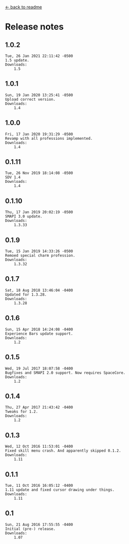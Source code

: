 ﻿﻿[← back to readme](README.md)

# Release notes
## 1.0.2
```
Tue, 26 Jan 2021 22:11:42 -0500
1.5 update.
Downloads:
    1.5
```

## 1.0.1
```
Sun, 19 Jan 2020 13:25:41 -0500
Upload correct version.
Downloads:
    1.4
```

## 1.0.0
```
Fri, 17 Jan 2020 19:31:29 -0500
Revamp with all professions implemented.
Downloads:
    1.4
```

## 0.1.11
```
Tue, 26 Nov 2019 18:14:08 -0500
SDV 1.4
Downloads:
    1.4
```

## 0.1.10
```
Thu, 17 Jan 2019 20:02:19 -0500
SMAPI 3.0 update.
Downloads:
    1.3.33
```

## 0.1.9
```
Tue, 15 Jan 2019 14:33:26 -0500
Remoed special charm profession.
Downloads:
    1.3.32
```

## 0.1.7
```
Sat, 18 Aug 2018 13:46:04 -0400
Updated for 1.3.28.
Downloads:
    1.3.28
```

## 0.1.6
```
Sun, 15 Apr 2018 14:24:08 -0400
Experience Bars update support.
Downloads:
    1.2
```

## 0.1.5
```
Wed, 19 Jul 2017 18:07:58 -0400
Bugfixes and SMAPI 2.0 support. Now requires SpaceCore.
Downloads:
    1.2
```

## 0.1.4
```
Thu, 27 Apr 2017 21:43:42 -0400
Tweaks for 1.2.
Downloads:
    1.2
```

## 0.1.3
```
Wed, 12 Oct 2016 11:53:01 -0400
Fixed skill menu crash. And apparently skipped 0.1.2.
Downloads:
    1.11
```

## 0.1.1
```
Tue, 11 Oct 2016 16:05:12 -0400
1.11 update and fixed cursor drawing under things.
Downloads:
    1.11
```

## 0.1
```
Sun, 21 Aug 2016 17:55:55 -0400
Initial (pre-) release.
Downloads:
    1.07
```
